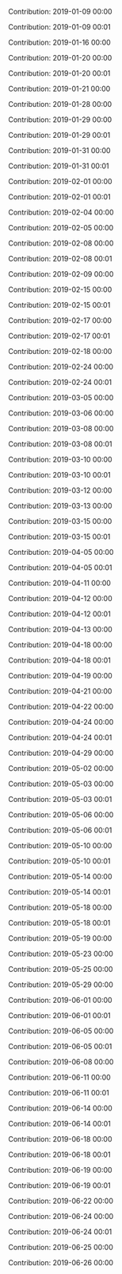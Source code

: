 Contribution: 2019-01-09 00:00

Contribution: 2019-01-09 00:01

Contribution: 2019-01-16 00:00

Contribution: 2019-01-20 00:00

Contribution: 2019-01-20 00:01

Contribution: 2019-01-21 00:00

Contribution: 2019-01-28 00:00

Contribution: 2019-01-29 00:00

Contribution: 2019-01-29 00:01

Contribution: 2019-01-31 00:00

Contribution: 2019-01-31 00:01

Contribution: 2019-02-01 00:00

Contribution: 2019-02-01 00:01

Contribution: 2019-02-04 00:00

Contribution: 2019-02-05 00:00

Contribution: 2019-02-08 00:00

Contribution: 2019-02-08 00:01

Contribution: 2019-02-09 00:00

Contribution: 2019-02-15 00:00

Contribution: 2019-02-15 00:01

Contribution: 2019-02-17 00:00

Contribution: 2019-02-17 00:01

Contribution: 2019-02-18 00:00

Contribution: 2019-02-24 00:00

Contribution: 2019-02-24 00:01

Contribution: 2019-03-05 00:00

Contribution: 2019-03-06 00:00

Contribution: 2019-03-08 00:00

Contribution: 2019-03-08 00:01

Contribution: 2019-03-10 00:00

Contribution: 2019-03-10 00:01

Contribution: 2019-03-12 00:00

Contribution: 2019-03-13 00:00

Contribution: 2019-03-15 00:00

Contribution: 2019-03-15 00:01

Contribution: 2019-04-05 00:00

Contribution: 2019-04-05 00:01

Contribution: 2019-04-11 00:00

Contribution: 2019-04-12 00:00

Contribution: 2019-04-12 00:01

Contribution: 2019-04-13 00:00

Contribution: 2019-04-18 00:00

Contribution: 2019-04-18 00:01

Contribution: 2019-04-19 00:00

Contribution: 2019-04-21 00:00

Contribution: 2019-04-22 00:00

Contribution: 2019-04-24 00:00

Contribution: 2019-04-24 00:01

Contribution: 2019-04-29 00:00

Contribution: 2019-05-02 00:00

Contribution: 2019-05-03 00:00

Contribution: 2019-05-03 00:01

Contribution: 2019-05-06 00:00

Contribution: 2019-05-06 00:01

Contribution: 2019-05-10 00:00

Contribution: 2019-05-10 00:01

Contribution: 2019-05-14 00:00

Contribution: 2019-05-14 00:01

Contribution: 2019-05-18 00:00

Contribution: 2019-05-18 00:01

Contribution: 2019-05-19 00:00

Contribution: 2019-05-23 00:00

Contribution: 2019-05-25 00:00

Contribution: 2019-05-29 00:00

Contribution: 2019-06-01 00:00

Contribution: 2019-06-01 00:01

Contribution: 2019-06-05 00:00

Contribution: 2019-06-05 00:01

Contribution: 2019-06-08 00:00

Contribution: 2019-06-11 00:00

Contribution: 2019-06-11 00:01

Contribution: 2019-06-14 00:00

Contribution: 2019-06-14 00:01

Contribution: 2019-06-18 00:00

Contribution: 2019-06-18 00:01

Contribution: 2019-06-19 00:00

Contribution: 2019-06-19 00:01

Contribution: 2019-06-22 00:00

Contribution: 2019-06-24 00:00

Contribution: 2019-06-24 00:01

Contribution: 2019-06-25 00:00

Contribution: 2019-06-26 00:00

